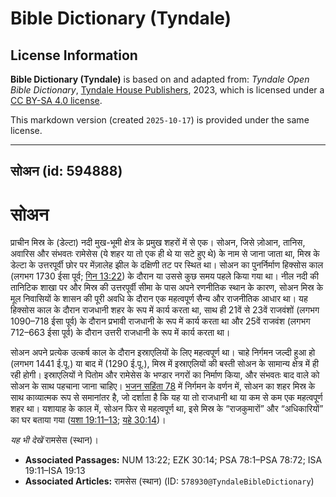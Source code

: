 # Bible Dictionary (Tyndale)

## License Information

**Bible Dictionary (Tyndale)** is based on and adapted from: _Tyndale Open Bible Dictionary_, [Tyndale House Publishers](https://tyndaleopenresources.com/), 2023, which is licensed under a [CC BY-SA 4.0 license](https://creativecommons.org/licenses/by-sa/4.0/legalcode.en).

This markdown version (created `2025-10-17`) is provided under the same license.



--------------------------------

## सोअन (id: 594888)

सोअन
====

प्राचीन मिस्र के (डेल्टा) नदी मुख\-भूमी क्षेत्र के प्रमुख शहरों में से एक। सोअन, जिसे ज़ोआन, तानिस, अवारिस और संभवतः रामेसेस (ये शहर या तो एक ही थे या सटे हुए थे) के नाम से जाना जाता था, मिस्र के डेल्टा के उत्तरपूर्वी छोर पर मेंज़ालेह झील के दक्षिणी तट पर स्थित था। सोअन का पुनर्निर्माण हिक्सोस काल (लगभग 1730 ईसा पूर्व; [गिन 13:22](https://ref.ly/Num13:22)) के दौरान या उससे कुछ समय पहले किया गया था। नील नदी की तानिटिक शाखा पर और मिस्र की उत्तरपूर्वी सीमा के पास अपने रणनीतिक स्थान के कारण, सोअन मिस्र के मूल निवासियों के शासन की पूरी अवधि के दौरान एक महत्वपूर्ण सैन्य और राजनीतिक आधार था। यह हिक्सोस काल के दौरान राजधानी शहर के रूप में कार्य करता था, साथ ही 21वें से 23वें राजवंशों (लगभग 1090–718 ईसा पूर्व) के दौरान प्रभावी राजधानी के रूप में कार्य करता था और 25वें राजवंश (लगभग 712–663 ईसा पूर्व) के दौरान उत्तरी राजधानी के रूप में कार्य करता था।

सोअन अपने प्रत्येक उत्कर्ष काल के दौरान इस्राएलियों के लिए महत्वपूर्ण था। चाहे निर्गमन जल्दी हुआ हो (लगभग 1441 ई.पू.) या बाद में (1290 ई.पू.), मिस्र में इस्राएलियों की बस्ती सोअन के सामान्य क्षेत्र में ही रही होगी। इस्राएलियों ने पितोम और रामेसेस के भण्डार नगरों का निर्माण किया, और संभवतः बाद वाले को सोअन के साथ पहचाना जाना चाहिए। [भजन सहिंता 78](https://ref.ly/Ps78:1-Ps78:72) में निर्गमन के वर्णन में, सोअन का शहर मिस्र के साथ काव्यात्मक रूप से समानांतर है, जो दर्शाता है कि यह या तो राजधानी था या कम से कम एक महत्वपूर्ण शहर था। यशायाह के काल में, सोअन फिर से महत्वपूर्ण था, इसे मिस्र के “राजकुमारों” और “अधिकारियों” का घर बताया गया ([यशा 19:11–13](https://ref.ly/Isa19:11-Isa19:13); [यहे 30:14](https://ref.ly/Ezek30:14))।

*यह भी देखें* रामसेस (स्थान)।

* **Associated Passages:** NUM 13:22; EZK 30:14; PSA 78:1–PSA 78:72; ISA 19:11–ISA 19:13
* **Associated Articles:** रामसेस (स्थान) (ID: `578930@TyndaleBibleDictionary`)

